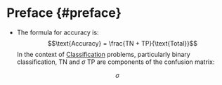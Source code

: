 # Preface {#preface}

- The formula for accuracy is:
  $$\text{Accuracy} = \frac{TN + TP}{\text{Total}}$$
In the context of [Classification](#classification) problems, particularly binary classification, TN and $\sigma$ TP are components of the confusion matrix:

$$\sigma$$
